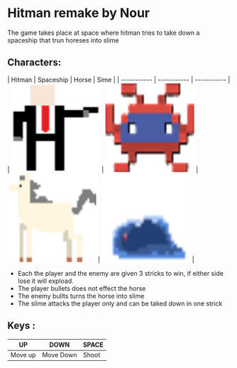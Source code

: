 # Hitman remake by Nour 


The game takes place at space where hitman tries to take down a spaceship that trun horeses into slime 

## Characters:


| Hitman | Spaceship | Horse | Sime |
| ----------- | ----------- | ----------- |
| <img src="https://github.com/013nour/Bootcamp-Project-1-Python/blob/main/Asset/P1.png" width="200" height="200"> | <img src="https://github.com/013nour/Bootcamp-Project-1-Python/blob/main/Asset/alien4.png" width="200" height="200"> | <img src="https://github.com/013nour/Bootcamp-Project-1-Python/blob/main/Asset/Horse1.png" width="200" height="200"> | <img src="https://github.com/013nour/Bootcamp-Project-1-Python/blob/main/Asset/slime0.png" width="200" height="200"> |


* Each the player and the enemy are given 3 stricks to win, if either side lose it will expload. 
* The player bullets does not effect the horse 
* The enemy bullts turns the horse into slime 
* The slime attacks the player only and can be taked down in one strick 

## Keys :

| UP  | DOWN | SPACE |
| ----------- | ----------- | ----------- |
| Move up | Move Down | Shoot 

